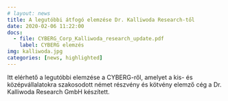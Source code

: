 ```yaml
---
# layout: news
title: A legutóbbi átfogó elemzése Dr. Kalliwoda Research-től
date: 2020-02-06 11:22:00
docs:
  - file: CYBERG_Corp_Kalliwoda_research_update.pdf
    label: CYBERG elemzés
img: kalliwoda.jpg
categories: [news, highlighted]
---
```


Itt elérhető a legutóbbi elemzése a CYBERG-ről, amelyet a kis- és középvállalatokra szakosodott német részvény és kötvény elemző cég a Dr. Kalliwoda Research GmbH készített.
